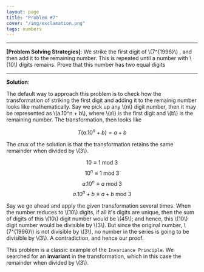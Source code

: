 ```yaml
---
layout: page
title: "Problem #7"
cover: "/img/exclamation.png"
tags: numbers
---
```


---

**[Problem Solving Strategies]**: We strike the first digit of \\(7^{1996}\\)
, and then add it to the remaining number. This is repeated until a number with \\(10\\) digits remains. Prove that this number has two equal digits

---

**Solution**:

The default way to approach this problem is to check how the transformation of striking the first digit and adding it to the remainig number looks like mathematically. Say we pick up any \\(n\\) digit number, then it may be represented as \\(a.10^n + b\\), where \\(a\\) is the first digit and \\(b\\) is the remaining number. The transformation, then looks like

$$T(a.10^n + b) = a + b$$

The crux of the solution is that the transformation retains the same remainder when divided by \\(3\\).

$$10 \equiv  1 \text{ mod } 3$$
$$10^n \equiv 1 \text{ mod } 3$$
$$a.10^n \equiv a \text{ mod } 3$$
$$a.10^n + b \equiv a + b \text{ mod } 3$$

Say we go ahead and apply the given transformation several times. When the number reduces to \\(10\\) digits, if all it's digits are unique, then the sum of digits of this \\(10\\) digit number would be \\(45\\); and hence, this \\(10\\) digit number would be divisible by \\(3\\). But since the original number, \\(7^{1996}\\) is not divisible by \\(3\\), no number in the series is going to be divisible by \\(3\\). A contradiction, and hence our proof.

This problem is a classic example of the `Invariance Principle`. We searched for an **invariant** in the transformation, which in this case the remainder when divided by \\(3\\).
